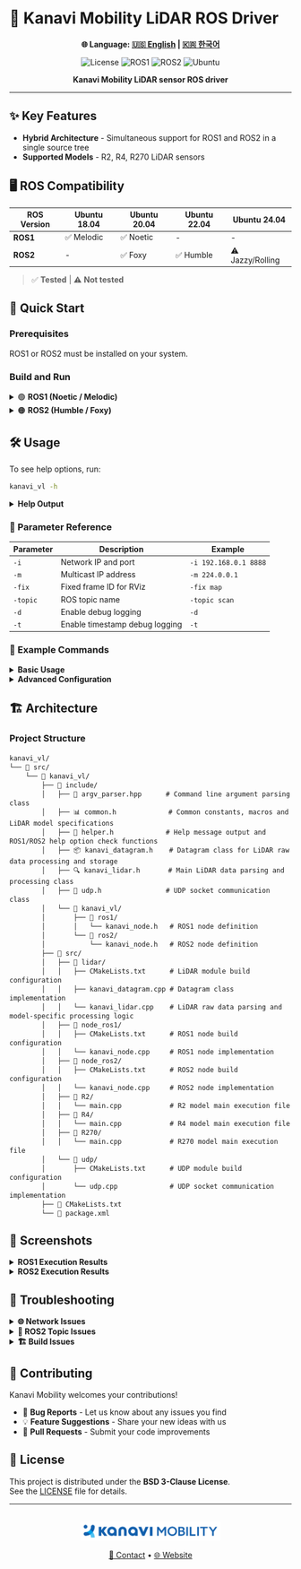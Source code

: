 # 🚀 Kanavi Mobility LiDAR ROS Driver

<div align="center">

**🌐 Language: [🇺🇸 English](README.md) | [🇰🇷 한국어](README.ko.md)**

![License](https://img.shields.io/badge/License-BSD%203--Clause-blue.svg)
![ROS1](https://img.shields.io/badge/ROS-Noetic%20%7C%20Melodic-brightgreen.svg)
![ROS2](https://img.shields.io/badge/ROS2-Humble%20%7C%20Foxy-orange.svg)
![Ubuntu](https://img.shields.io/badge/Ubuntu-18.04%20%7C%2020.04%20%7C%2022.04-purple.svg)

**Kanavi Mobility LiDAR sensor ROS driver**

</div>

---

## ✨ Key Features

- **Hybrid Architecture** - Simultaneous support for ROS1 and ROS2 in a single source tree
- **Supported Models** - R2, R4, R270 LiDAR sensors

## 🖥️ ROS Compatibility

| ROS Version | Ubuntu 18.04 | Ubuntu 20.04 | Ubuntu 22.04 | Ubuntu 24.04 |
|-------------|---------------|---------------|---------------|---------------|
| **ROS1** | ✅ Melodic | ✅ Noetic | - | - |
| **ROS2** | - | ✅ Foxy | ✅ Humble | ⚠️ Jazzy/Rolling |

> ✅ **Tested** | ⚠️ **Not tested**

## 🎯 Quick Start

### Prerequisites

ROS1 or ROS2 must be installed on your system.

### Build and Run

<details>
<summary>🟢 <b>ROS1 (Noetic / Melodic)</b></summary>

```bash
# Build
catkin_make
source devel/setup.bash

# R4 - Basic execution
rosrun kanavi_vl R4 -i 192.168.123.100 5000 -m 224.0.0.5

# Run with debug output
rosrun kanavi_vl R4 -i 192.168.123.100 5000 -m 224.0.0.5 -d
```

</details>

<details>
<summary>🟠 <b>ROS2 (Humble / Foxy)</b></summary>

```bash
# Build
colcon build
source install/setup.bash

# R4 - Basic execution
ros2 run kanavi_vl R4 -i 192.168.123.100 5000 -m 224.0.0.5

# Run with timestamp debug output
ros2 run kanavi_vl R4 -i 192.168.123.100 5000 -m 224.0.0.5 -t
```

</details>

## 🛠️ Usage

To see help options, run:

```bash
kanavi_vl -h
```

<details>
<summary><b>Help Output</b></summary>

```bash
Usage: kanavi_vl [OPTION]...

Network options:
  -i [ip] [port]    Set network information
  -m [ip]           Set multicast IP

ROS options:
  -fix [name]       Set fixed frame name for rviz
  -topic [name]     Set topic name for rviz

Debug options:
  -d                Enable debug log output
  -t                Enable timestamp debug log output
```

</details>

### 📝 Parameter Reference

| Parameter | Description | Example |
|-----------|-------------|---------|
| `-i` | Network IP and port | `-i 192.168.0.1 8888` |
| `-m` | Multicast IP address | `-m 224.0.0.1` |
| `-fix` | Fixed frame ID for RViz | `-fix map` |
| `-topic` | ROS topic name | `-topic scan` |
| `-d` | Enable debug logging | `-d` |
| `-t` | Enable timestamp debug logging | `-t` |

### 🎯 Example Commands

<details>
<summary><b>Basic Usage</b></summary>

```bash
# ROS1 - R2 model
rosrun kanavi_vl R2 -i 192.168.123.100 5000 -m 224.0.0.5

# ROS2 - R270 model (with custom topic)
ros2 run kanavi_vl R270 -i 192.168.123.100 5000 -m 224.0.0.5 -topic kanavi_scan
```

</details>

<details>
<summary><b>Advanced Configuration</b></summary>

```bash
# Custom frame and topic for RViz
rosrun kanavi_vl R270 -i 192.168.123.100 5000 -m 224.0.0.5 -fix map -topic kanavi_r270_msg

# Debug mode with timestamp
ros2 run kanavi_vl R4 -i 192.168.123.100 5000 -m 224.0.0.5 -t
```

</details>

## 🏗️ Architecture

### Project Structure

```
kanavi_vl/
└── 📁 src/
    └── 📁 kanavi_vl/
        ├── 📁 include/
        │   ├── 🔧 argv_parser.hpp      # Command line argument parsing class
        │   ├── 📊 common.h             # Common constants, macros and LiDAR model specifications
        │   ├── 🛟 helper.h             # Help message output and ROS1/ROS2 help option check functions
        │   ├── 📦 kanavi_datagram.h    # Datagram class for LiDAR raw data processing and storage
        │   ├── 🔍 kanavi_lidar.h       # Main LiDAR data parsing and processing class
        │   ├── 📡 udp.h                # UDP socket communication class
        │   └── 📁 kanavi_vl/
        │       ├── 📁 ros1/
        │       │   └── kanavi_node.h   # ROS1 node definition
        │       └── 📁 ros2/
        │           └── kanavi_node.h   # ROS2 node definition
        ├── 📁 src/
        │   ├── 📁 lidar/              
        │   │   ├── CMakeLists.txt      # LiDAR module build configuration
        │   │   ├── kanavi_datagram.cpp # Datagram class implementation
        │   │   └── kanavi_lidar.cpp    # LiDAR raw data parsing and model-specific processing logic
        │   ├── 📁 node_ros1/           
        │   │   ├── CMakeLists.txt      # ROS1 node build configuration
        │   │   └── kanavi_node.cpp     # ROS1 node implementation
        │   ├── 📁 node_ros2/          
        │   │   ├── CMakeLists.txt      # ROS2 node build configuration
        │   │   └── kanavi_node.cpp     # ROS2 node implementation
        │   ├── 📁 R2/                 
        │   │   └── main.cpp            # R2 model main execution file
        │   ├── 📁 R4/                 
        │   │   └── main.cpp            # R4 model main execution file
        │   ├── 📁 R270/               
        │   │   └── main.cpp            # R270 model main execution file
        │   └── 📁 udp/                
        │       ├── CMakeLists.txt      # UDP module build configuration
        │       └── udp.cpp             # UDP socket communication implementation
        ├── 📄 CMakeLists.txt          
        └── 📄 package.xml             
```

## 📸 Screenshots

<details>
<summary><b>ROS1 Execution Results</b></summary>

&nbsp;

**[ R4 Model ]**

![ROS1 R4](./images/ros1_r4.png)

&nbsp;

**[ R270 Model ]**

![ROS1 R270](./images/ros1_r270.png)

</details>

<details>
<summary><b>ROS2 Execution Results</b></summary>

&nbsp;

**[ R4 Model ]**

![ROS2 R4](./images/ros2_r4.png)

&nbsp;

**[ R270 Model ]**

![ROS2 R270](./images/ros2_r270.png)

</details>

## 🔧 Troubleshooting

<details>
<summary><b>🌐 Network Issues</b></summary>

**🤔**: Unable to receive LiDAR data

**Solution**:
- ✅ Check IP/port settings with `-i` option
- ✅ Check firewall settings
- ✅ Ensure LiDAR and host are on the same network
- ✅ Test connection with `ping` command

</details>

<details>
<summary><b>🎯 ROS2 Topic Issues</b></summary>

**🤔**: Topics not visible in RViz2

**Solution**:
- ✅ Run multiple RViz2 instances and retry
- ✅ Check topic names with `rostopic list` (ROS1) or `ros2 topic list` (ROS2)
- ✅ Use `-d` debug flag to verify node is publishing

</details>

<details>
<summary><b>🏗️ Build Issues</b></summary>

**🤔**: Build failure due to errors

**Solution**:
- ✅ Source ROS environment: `source /opt/ros/[humble]/setup.bash`
- ✅ Install dependencies: `rosdep install --from-paths src --ignore-src -r -y`
- ✅ Clean build: `rm -rf build/ devel/` (ROS1) or `rm -rf build/ install/` (ROS2)

</details>

## 🤝 Contributing

Kanavi Mobility welcomes your contributions!

- 🐛 **Bug Reports** - Let us know about any issues you find   
- 💡 **Feature Suggestions** - Share your new ideas with us   
- 🔧 **Pull Requests** - Submit your code improvements   

## 📄 License

This project is distributed under the **BSD 3-Clause License**.  
See the [LICENSE](LICENSE) file for details.

---

<div align="center">
<br>
<img src="./images/kanavi_logo.png" alt="KANAVI Mobility" width="250"/>
<br>

[📧 Contact](mailto:sensor@kanavi-mobility.com) • [🌐 Website](https://kanavi-mobility.com/)

</div>